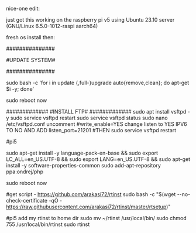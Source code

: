 nice-one edit:

just got this working on the raspberry pi v5 using Ubuntu 23.10 server (GNU/Linux 6.5.0-1012-raspi aarch64)

fresh os install then:

###############

#UPDATE SYSTEM#

###############

sudo bash -c 'for i in update {,full-}upgrade auto{remove,clean}; do apt-get $i -y; done'

sudo reboot now

#############
#INSTALL FTP#
#############
sudo apt install vsftpd -y
sudo service vsftpd restart
sudo service vsftpd status
sudo nano /etc/vsftpd.conf
uncomment #write_enable=YES
change listen to YES
IPV6 TO NO
AND ADD listen_port=21201
#THEN
sudo service vsftpd restart

#pi5

sudo apt-get install -y language-pack-en-base && sudo export LC_ALL=en_US.UTF-8 && sudo export LANG=en_US.UTF-8 && sudo apt-get install -y software-properties-common
sudo add-apt-repository ppa:ondrej/php

sudo reboot now


#get script - https://github.com/arakasi72/rtinst
sudo bash -c "$(wget --no-check-certificate -qO - https://raw.githubusercontent.com/arakasi72/rtinst/master/rtsetup)"

#pi5
add my rtinst to home dir
sudo mv ~/rtinst /usr/local/bin/
sudo chmod 755 /usr/local/bin/rtinst
sudo rtinst
